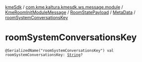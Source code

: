 [kmeSdk](../../../../index.md) / [com.kme.kaltura.kmesdk.ws.message.module](../../../index.md) / [KmeRoomInitModuleMessage](../../index.md) / [RoomStatePayload](../index.md) / [MetaData](index.md) / [roomSystemConversationsKey](./room-system-conversations-key.md)

# roomSystemConversationsKey

`@SerializedName("roomSystemConversationsKey") val roomSystemConversationsKey: `[`String`](https://kotlinlang.org/api/latest/jvm/stdlib/kotlin/-string/index.html)`?`